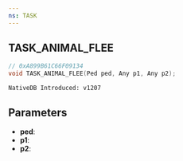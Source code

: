 ```yaml
---
ns: TASK
---
```

## TASK_ANIMAL_FLEE

```c
// 0xA899B61C66F09134
void TASK_ANIMAL_FLEE(Ped ped, Any p1, Any p2);
```

```
NativeDB Introduced: v1207
```

## Parameters
* **ped**:
* **p1**:
* **p2**:
